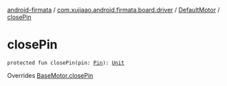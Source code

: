 [android-firmata](../../index.md) / [com.xujiaao.android.firmata.board.driver](../index.md) / [DefaultMotor](index.md) / [closePin](./close-pin.md)

# closePin

`protected fun closePin(pin: `[`Pin`](../-pin/index.md)`): `[`Unit`](https://kotlinlang.org/api/latest/jvm/stdlib/kotlin/-unit/index.html)

Overrides [BaseMotor.closePin](../-base-motor/close-pin.md)

